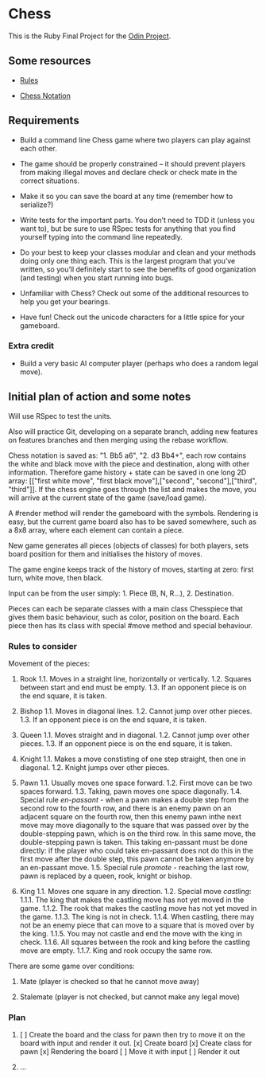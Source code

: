 # Chess

This is the Ruby Final Project for the [Odin Project](https://www.theodinproject.com/lessons/ruby-ruby-final-project).

## Some resources

- [Rules](https://www.chessvariants.org/d.chess/chess.html)

- [Chess Notation](https://en.wikipedia.org/wiki/Chess_notation)

## Requirements

- Build a command line Chess game where two players can play against each other.

- The game should be properly constrained – it should prevent players from making illegal moves and declare check or check mate in the correct situations.

- Make it so you can save the board at any time (remember how to serialize?)

- Write tests for the important parts. You don’t need to TDD it (unless you want to), but be sure to use RSpec tests for anything that you find yourself typing into the command line repeatedly.
- Do your best to keep your classes modular and clean and your methods doing only one thing each. This is the largest program that you’ve written, so you’ll definitely start to see the benefits of good organization (and testing) when you start running into bugs.
- Unfamiliar with Chess? Check out some of the additional resources to help you get your bearings.
- Have fun! Check out the unicode characters for a little spice for your gameboard.

### Extra credit

- Build a very basic AI computer player (perhaps who does a random legal move).

## Initial plan of action and some notes

Will use RSpec to test the units.

Also will practice Git, developing on a separate branch, adding new features on features branches and then merging using the rebase workflow.

Chess notation is saved as: "1. Bb5 a6", "2. d3 Bb4+", each row contains the white and black move with the piece and destination, along with other information. Therefore game history + state can be saved in one long 2D array: [["first white move", "first black move"],["second", "second"],["third", "third"]]. If the chess engine goes through the list and makes the move, you will arrive at the current state of the game (save/load game).

A #render method will render the gameboard with the symbols. Rendering is easy, but the current game board also has to be saved somewhere, such as a 8x8 array, where each element can contain a piece.

New game generates all pieces (objects of classes) for both players, sets board position for them and initialises the history of moves.

The game engine keeps track of the history of moves, starting at zero: first turn, white move, then black.

Input can be from the user simply: 1. Piece (B, N, R...), 2. Destination.

Pieces can each be separate classes with a main class Chesspiece that gives them basic behaviour, such as color, position on the board. Each piece then has its class with special #move method and special behaviour.

### Rules to consider

Movement of the pieces:

1. Rook
  1.1. Moves in a straight line, horizontally or vertically.
  1.2. Squares between start and end must be empty.
  1.3. If an opponent piece is on the end square, it is taken.

2. Bishop
  1.1. Moves in diagonal lines.
  1.2. Cannot jump over other pieces.
  1.3. If an opponent piece is on the end square, it is taken.

3. Queen
  1.1. Moves straight and in diagonal.
  1.2. Cannot jump over other pieces.
  1.3. If an opponent piece is on the end square, it is taken.

4. Knight
  1.1. Makes a move constisting of one step straight, then one in diagonal.
  1.2. Knight jumps over other pieces.

5. Pawn
  1.1. Usually moves one space forward.
  1.2. First move can be two spaces forward.
  1.3. Taking, pawn moves one space diagonally.
  1.4. Special rule *en-passant* - when a pawn makes a double step from the second row to the fourth row, and there is an enemy pawn on an adjacent square on the fourth row, then this enemy pawn inthe next move may move diagonally to the square that was passed over by the double-stepping pawn, which is on the third row. In this same move, the double-stepping pawn is taken. This taking en-passant must be done directly: if the player who could take en-passant does not do this in the first move after the double step, this pawn cannot be taken anymore by an en-passant move.
  1.5. Special rule *promote* - reaching the last row, pawn is replaced by a queen, rook, knight or bishop.

6. King
  1.1. Moves one square in any direction.
  1.2. Special move *castling*:
    1.1.1. The king that makes the castling move has not yet moved in the game.
    1.1.2. The rook that makes the castling move has not yet moved in the game.
    1.1.3. The king is not in check.
    1.1.4. When castling, there may not be an enemy piece that can move to a square that is moved over by the king.
    1.1.5. You may not castle and end the move with the king in check.
    1.1.6. All squares between the rook and king before the castling move are empty.
    1.1.7. King and rook occupy the same row.

There are some game over conditions:

1. Mate (player is checked so that he cannot move away)

2. Stalemate (player is not checked, but cannot make any legal move)

### Plan

1. [ ] Create the board and the class for pawn then try to move it on the board with input and render it out.
        [x] Create board
        [x] Create class for pawn
        [x] Rendering the board
        [ ] Move it with input
        [ ] Render it out


2. ...
